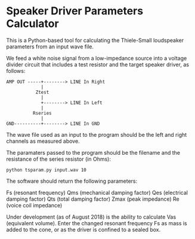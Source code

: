 # Speaker Driver Parameters Calculator

This is a Python-based tool for calculating the Thiele-Small loudspeaker parameters from an input wave file.

We feed a white noise signal from a low-impedance source into a voltage divider circuit that includes a test resistor and the target speaker driver, as follows:

```
AMP OUT -----+--------> LINE In Right
             |
           Ztest
             |
             +--------> LINE In Left
             |   
          Rseries
             |
GND----------+--------> LINE In GND
```
The wave file used as an input to the program should be the left and right channels as measured above.

The paramaters passed to the program should be the filename and the resistance of the series resistor (in Ohms):

```
python tsparam.py input.wav 10
```

The software should return the following parameters:

Fs (resonant frequency)
Qms (mechanical damping factor)
Qes (electrical damping factor)
Qts (total damping factor)
Zmax (peak impedance)
Re (voice coil impedance)

Under development (as of August 2018) is the ability to calculate Vas (equivalent volume). Enter the changed resonant frequency Fs as mass is added to the cone, or as the driver is confined to a sealed box.
